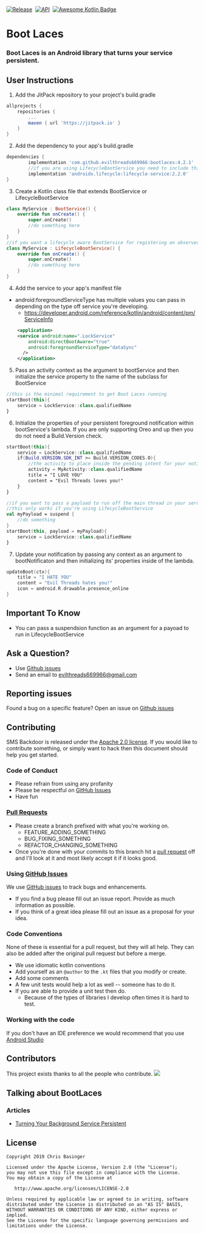 [![Release](https://jitpack.io/v/evilthreads669966/bootlaces.svg)](https://jitpack.io/#evilthreads669966/bootlaces)&nbsp;&nbsp;[![API](https://img.shields.io/badge/API-24%2B-brightgreen.svg?style=plastic)](https://android-arsenal.com/api?level=24)&nbsp;&nbsp;[![Awesome Kotlin Badge](https://kotlin.link/awesome-kotlin.svg)](https://kotlin.link)
# Boot Laces
### Boot Laces is an Android library that turns your service persistent.
## User Instructions
1. Add the JitPack repository to your project's build.gradle
```gradle
allprojects {
	repositories {
		...
		maven { url 'https://jitpack.io' }
	}
}
```
2. Add the dependency to your app's build.gradle
```gradle
dependencies {
        implementation 'com.github.evilthreads669966:bootlaces:4.2.1'
        //if you are using LifecycleBootService you need to include this library        
        implementation 'androidx.lifecycle:lifecycle-service:2.2.0'
}
```
3. Create a Kotlin class file that extends BootService or LifecycleBootService
```kotlin
class MyService : BootService() {
    override fun onCreate() {
        super.onCreate()
        //do something here
    }
}
//if you want a lifecycle aware BootService for registering an observer. Then use this observable version of BootService
class MyService : LifecycleBootService() {
    override fun onCreate() {
        super.onCreate()
        //do something here
    }
}
```
4. Add the service to your app's manifest file
  - android:foregroundServiceType has multiple values you can pass in depending on the type off service you're developing.
    - https://developer.android.com/reference/kotlin/android/content/pm/ServiceInfo
```xml
    <application>
	<service android:name=".LockService"
	    android:directBootAware="true"
	    android:foregroundServiceType="dataSync"
	  />    
    </application>
```
5. Pass an activity context as the argument to bootService and then initialize the service property to the name of the subclass for BootService
```kotlin
//this is the minimal requirement to get Boot Laces running
startBoot(this){
    service = LockService::class.qualifiedName
}
```
6. Initialize the properties of your persistent foreground notification within bootService's lambda. If you are only supporting Oreo and up then you do not need a Build.Version check.
```kotlin
startBoot(this){
    service = LockService::class.qualifiedName
    if(Build.VERSION.SDK_INT >= Build.VERSION_CODES.O){
        //the activity to place inside the pending intent for your notification when selected. This activity will launch.
        activity = MyActivity::class.qualifiedName
        title = "I LOVE YOU"
        content = "Evil Threads loves you!"
    }
}

//if you want to pass a payload to run off the main thread in your service then supply a function as an argument to bootService
//this only works if you're using LifecycleBootService
val myPayload = suspend {
    //do something
}
startBoot(this, payload = myPayload){
    service = LockService::class.qualifiedName
}
```
7. Update your notification by passing any context as an argument to bootNotificaton and then initializing its' properties inside of the lambda.
```kotlin
updateBoot(ctx){
    title = "I HATE YOU"
    content = "Evil Threads hates you!"
    icon = android.R.drawable.presence_online
}
```
## Important To Know
- You can pass a suspendsion function as an argument for a payoad to run in LifecycleBootService
## Ask a Question?
- Use [Github issues](https://github.com/evilthreads669966/bootlaces/issues)
- Send an email to evilthreads669966@gmail.com

## Reporting issues
Found a bug on a specific feature? Open an issue on [Github issues](https://github.com/evilthreads669966/bootlaces/issues)

## Contributing

SMS Backdoor is released under the [Apache 2.0 license](https://github.com/evilthreads669966/bootlaces/blob/master/LICENSE). If you would like to contribute
something, or simply want to hack then this document should help you get started.

### Code of Conduct
- Please refrain from using any profanity
- Please be respectful on [GitHub Issues](https://github.com/evilthreads669966/bootlaces/issues)
- Have fun

### [Pull Requests](https://github.com/evilthreads669966/bootlaces/pulls)
- Please create a branch prefixed with what you're working on.
    - FEATURE_ADDING_SOMETHING
    - BUG_FIXING_SOMETHING
    - REFACTOR_CHANGING_SOMETHING
- Once you're done with your commits to this branch hit a [pull request](https://github.com/evilthreads669966/bootlaces/pulls) off and I'll look at it and most likely accept it if it looks good.

### Using [GitHub Issues](https://github.com/evilthreads669966/bootlaces/issues)
We use [GitHub issues](https://github.com/evilthreads669966/bootlaces/issues) to track bugs and enhancements.
- If you find a bug please fill out an issue report. Provide as much information as possible.
- If you think of a great idea please fill out an issue as a proposal for your idea.

### Code Conventions
None of these is essential for a pull request, but they will all help.  They can also be
added after the original pull request but before a merge.

- We use idiomatic kotlin conventions
- Add yourself as an `@author` to the `.kt` files that you modify or create.
- Add some comments
- A few unit tests would help a lot as well -- someone has to do it.
- If you are able to provide a unit test then do.
    - Because of the types of libraries I develop often times it is hard to test.


### Working with the code
If you don't have an IDE preference we would recommend that you use
[Android Studio](https://developer.android.com/studio/)
## Contributors
This project exists thanks to all the people who contribute.
<a href="https://github.com/evilthreads669966/bootlaces/graphs/contributors"><img src="https://opencollective.com/bootlaces/contributors.svg?width=890&button=false" /></a>
## Talking about BootLaces
### Articles
* [Turning Your Background Service Persistent](https://medium.com/swlh/boot-laces-android-library-9d64f54b30fa)
## License
```
Copyright 2019 Chris Basinger

Licensed under the Apache License, Version 2.0 (the "License");
you may not use this file except in compliance with the License.
You may obtain a copy of the License at

   http://www.apache.org/licenses/LICENSE-2.0

Unless required by applicable law or agreed to in writing, software
distributed under the License is distributed on an "AS IS" BASIS,
WITHOUT WARRANTIES OR CONDITIONS OF ANY KIND, either express or implied.
See the License for the specific language governing permissions and
limitations under the License.
```
